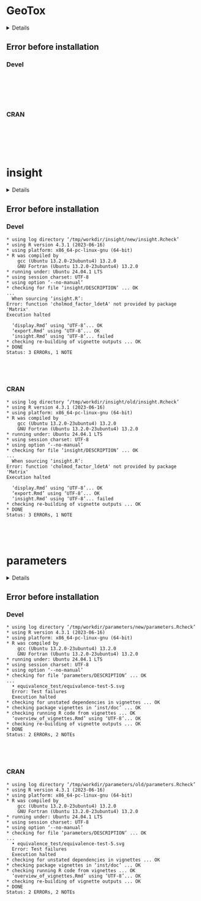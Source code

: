 # GeoTox

<details>

* Version: NA
* GitHub: NA
* Source code: https://github.com/cran/GeoTox
* Number of recursive dependencies: 143

Run `revdepcheck::cloud_details(, "GeoTox")` for more info

</details>

## Error before installation

### Devel

```






```
### CRAN

```






```
# insight

<details>

* Version: 1.1.0
* GitHub: https://github.com/easystats/insight
* Source code: https://github.com/cran/insight
* Date/Publication: 2025-03-01 23:10:06 UTC
* Number of recursive dependencies: 424

Run `revdepcheck::cloud_details(, "insight")` for more info

</details>

## Error before installation

### Devel

```
* using log directory ‘/tmp/workdir/insight/new/insight.Rcheck’
* using R version 4.3.1 (2023-06-16)
* using platform: x86_64-pc-linux-gnu (64-bit)
* R was compiled by
    gcc (Ubuntu 13.2.0-23ubuntu4) 13.2.0
    GNU Fortran (Ubuntu 13.2.0-23ubuntu4) 13.2.0
* running under: Ubuntu 24.04.1 LTS
* using session charset: UTF-8
* using option ‘--no-manual’
* checking for file ‘insight/DESCRIPTION’ ... OK
...
  When sourcing ‘insight.R’:
Error: function 'cholmod_factor_ldetA' not provided by package 'Matrix'
Execution halted

  ‘display.Rmd’ using ‘UTF-8’... OK
  ‘export.Rmd’ using ‘UTF-8’... OK
  ‘insight.Rmd’ using ‘UTF-8’... failed
* checking re-building of vignette outputs ... OK
* DONE
Status: 3 ERRORs, 1 NOTE





```
### CRAN

```
* using log directory ‘/tmp/workdir/insight/old/insight.Rcheck’
* using R version 4.3.1 (2023-06-16)
* using platform: x86_64-pc-linux-gnu (64-bit)
* R was compiled by
    gcc (Ubuntu 13.2.0-23ubuntu4) 13.2.0
    GNU Fortran (Ubuntu 13.2.0-23ubuntu4) 13.2.0
* running under: Ubuntu 24.04.1 LTS
* using session charset: UTF-8
* using option ‘--no-manual’
* checking for file ‘insight/DESCRIPTION’ ... OK
...
  When sourcing ‘insight.R’:
Error: function 'cholmod_factor_ldetA' not provided by package 'Matrix'
Execution halted

  ‘display.Rmd’ using ‘UTF-8’... OK
  ‘export.Rmd’ using ‘UTF-8’... OK
  ‘insight.Rmd’ using ‘UTF-8’... failed
* checking re-building of vignette outputs ... OK
* DONE
Status: 3 ERRORs, 1 NOTE





```
# parameters

<details>

* Version: 0.24.2
* GitHub: https://github.com/easystats/parameters
* Source code: https://github.com/cran/parameters
* Date/Publication: 2025-03-04 14:50:06 UTC
* Number of recursive dependencies: 472

Run `revdepcheck::cloud_details(, "parameters")` for more info

</details>

## Error before installation

### Devel

```
* using log directory ‘/tmp/workdir/parameters/new/parameters.Rcheck’
* using R version 4.3.1 (2023-06-16)
* using platform: x86_64-pc-linux-gnu (64-bit)
* R was compiled by
    gcc (Ubuntu 13.2.0-23ubuntu4) 13.2.0
    GNU Fortran (Ubuntu 13.2.0-23ubuntu4) 13.2.0
* running under: Ubuntu 24.04.1 LTS
* using session charset: UTF-8
* using option ‘--no-manual’
* checking for file ‘parameters/DESCRIPTION’ ... OK
...
  • equivalence_test/equivalence-test-5.svg
  Error: Test failures
  Execution halted
* checking for unstated dependencies in vignettes ... OK
* checking package vignettes in ‘inst/doc’ ... OK
* checking running R code from vignettes ... OK
  ‘overview_of_vignettes.Rmd’ using ‘UTF-8’... OK
* checking re-building of vignette outputs ... OK
* DONE
Status: 2 ERRORs, 2 NOTEs





```
### CRAN

```
* using log directory ‘/tmp/workdir/parameters/old/parameters.Rcheck’
* using R version 4.3.1 (2023-06-16)
* using platform: x86_64-pc-linux-gnu (64-bit)
* R was compiled by
    gcc (Ubuntu 13.2.0-23ubuntu4) 13.2.0
    GNU Fortran (Ubuntu 13.2.0-23ubuntu4) 13.2.0
* running under: Ubuntu 24.04.1 LTS
* using session charset: UTF-8
* using option ‘--no-manual’
* checking for file ‘parameters/DESCRIPTION’ ... OK
...
  • equivalence_test/equivalence-test-5.svg
  Error: Test failures
  Execution halted
* checking for unstated dependencies in vignettes ... OK
* checking package vignettes in ‘inst/doc’ ... OK
* checking running R code from vignettes ... OK
  ‘overview_of_vignettes.Rmd’ using ‘UTF-8’... OK
* checking re-building of vignette outputs ... OK
* DONE
Status: 2 ERRORs, 2 NOTEs





```
